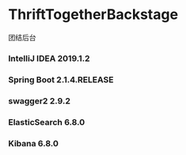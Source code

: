 # ThriftTogetherBackstage
团结后台

### IntelliJ IDEA 2019.1.2

### Spring Boot  2.1.4.RELEASE

### swagger2  2.9.2

### ElasticSearch  6.8.0

### Kibana  6.8.0

